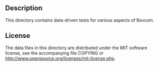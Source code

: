 Description
------------

This directory contains data-driven tests for various aspects of Bsvcoin.

License
--------

The data files in this directory are distributed under the MIT software
license, see the accompanying file COPYING or
http://www.opensource.org/licenses/mit-license.php.

